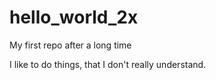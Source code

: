 # hello_world_2x
My first repo after a long time 


I like to do things, that I don't really understand. 

